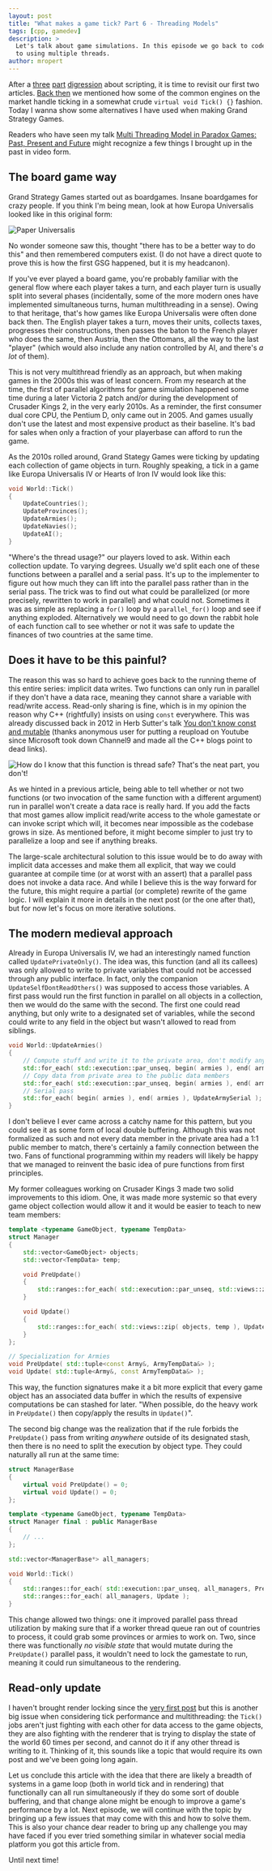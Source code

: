 ```yaml
---
layout: post
title: "What makes a game tick? Part 6 - Threading Models"
tags: [cpp, gamedev]
description: > 
  Let's talk about game simulations. In this episode we go back to code architecture and check out a few approaches
  to using multiple threads.
author: mropert
---
```


After a [three](/2025/05/07/making_games_tick_part3/) [part](/2025/05/27/making_games_tick_part4/)
[digression](/2025/06/17/making_games_tick_part5/) about scripting, it is time to revisit our first two articles.
[Back then](/2025/04/30/making_games_tick_part2/) we mentioned how some of the common engines on the market handle ticking
in a somewhat crude `virtual void Tick() {}` fashion. Today I wanna show some alternatives I have used when
making Grand Strategy Games.

Readers who have seen my talk [Multi Threading Model in Paradox Games: Past, Present and Future](https://www.youtube.com/watch?v=M6rTceqNiNg)
might recognize a few things I brought up in the past in video form.

## The board game way

Grand Strategy Games started out as boardgames. Insane boardgames for crazy people. If you think I'm being mean,
look at how Europa Universalis looked like in this original form:

![Paper Universalis](/assets/img/posts/paper_universalis.png)

No wonder someone saw this, thought "there has to be a better way to do this" and then remembered computers exist.
(I do not have a direct quote to prove this is how the first GSG happened, but it is my headcanon).

If you've ever played a board game, you're probably familiar with the general flow where each player takes a turn,
and each player turn is usually split into several phases (incidentally, some of the more modern ones have implemented
simultaneous turns, human multithreading in a sense). Owing to that heritage, that's how games like Europa Universalis
were often done back then. The English player takes a turn, moves their units, collects taxes, progresses their constructions,
then passes the baton to the French player who does the same, then Austria, then the Ottomans, all the way to the last "player"
(which would also include any nation controlled by AI, and there's _a lot_ of them).

This is not very multithread friendly as an approach, but when making games in the 2000s this was of least concern. 
From my research at the time, the first of parallel algorithms for game simulation happened some time during a later
Victoria 2 patch and/or during the development of Crusader Kings 2, in the very early 2010s. As a reminder, the
first consumer dual core CPU, the Pentium D, only came out in 2005. And games usually don't use  the latest and most expensive
product as their baseline. It's bad for sales when only a fraction of your playerbase can afford to run the game.

As the 2010s rolled around, Grand Stategy Games were ticking by updating each collection of game objects in turn.
Roughly speaking, a tick in a game like Europa Universalis IV or Hearts of Iron IV would look like this:

```cpp
void World::Tick()
{
    UpdateCountries();
    UpdateProvinces();
    UpdateArmies();
    UpdateNavies();
    UpdateAI();
}
```

"Where's the thread usage?" our players loved to ask. Within each collection update. To varying degrees.
Usually we'd split each one of these functions between a parallel and a serial pass. It's up to the implementer
to figure out how much they can lift into the parallel pass rather than in the serial pass. The trick
was to find out what could be parallelized (or more precisely, rewritten to work in parallel) and what could not.
Sometimes it was as simple as replacing a `for()` loop by a `parallel_for()` loop and see if anything exploded.
Alternatively we would need to go down the rabbit hole of each function call to see whether or not it was safe
to update the finances of two countries at the same time.

## Does it have to be this painful?

The reason this was so hard to achieve goes back to the running theme of this entire series: implicit data writes.
Two functions can only run in parallel if they don't have a data race, meaning they cannot share a variable with
read/write access. Read-only sharing is fine, which is in my opinion the reason why C++ (rightfully) insists
on using `const` everywhere. This was already discussed back in 2012 in Herb Sutter's talk
[You don't know const and mutable](https://www.youtube.com/watch?v=1aT2UVfwPUY) (thanks anonymous user for
putting a reupload on Youtube since Microsoft took down Channel9 and made all the C++ blogs point to dead links).

![How do I know that this function is thread safe? That's the neat part, you don't!](/assets/img/posts/neat_threads.png)

As we hinted in a previous article, being able to tell whether or not two functions (or two invocation of the same function with
a different argument) run in parallel won't create a data race is really hard. If you add the facts that most games
allow implicit read/write access to the whole gamestate or can invoke script which will, it becomes near impossible
as the codebase grows in size. As mentioned before, it might become simpler to just try to parallelize a loop and
see if anything breaks.

The large-scale architectural solution to this issue would be to do away with implicit data accesses and make them all explicit,
that way we could guarantee at compile time (or at worst with an assert) that a parallel pass does not invoke a data race.
And while I believe this is the way forward for the future, this might require a partial (or complete) rewrite of the game logic.
I will explain it more in details in the next post (or the one after that), but for now let's focus on more iterative solutions.

## The modern medieval approach

Already in Europa Universalis IV, we had an interestingly named function called `UpdatePrivateOnly()`. The idea
was, this function (and all its callees) was only allowed to write to private variables that could not be
accessed through any public interface. In fact, only the companion `UpdateSelfDontReadOthers()` was supposed to access those variables.
A first pass would run the first function in parallel on all objects in a collection, then we would do the same with the second. The first one
could read anything, but only write to a designated set of variables, while the second could write to any field
in the object but wasn't allowed to read from siblings.

```cpp
void World::UpdateArmies()
{
    // Compute stuff and write it to the private area, don't modify anything visible
    std::for_each( std::execution::par_unseq, begin( armies ), end( armies ), UpdateArmyPrivateOnly );
    // Copy data from private area to the public data members
    std::for_each( std::execution::par_unseq, begin( armies ), end( armies ), UpdateArmySelfDontReadOthers );
    // Serial pass
    std::for_each( begin( armies ), end( armies ), UpdateArmySerial );
}
```

I don't believe I ever came across a catchy name for this pattern, but you could see it as some form of local double buffering.
Although this was not formalized as such and not every data member in the private area had a 1:1 public member to match,
there's certainly a family connection between the two. Fans of functional programming within my readers will likely be happy
that we managed to reinvent the basic idea of pure functions from first principles. 

My former colleagues working on Crusader Kings 3 made two solid improvements to this idiom. One, it was made more
systemic so that every game object collection would allow it and it would be easier to teach to new team members:

```cpp
template <typename GameObject, typename TempData>
struct Manager
{
    std::vector<GameObject> objects;
    std::vector<TempData> temp;

    void PreUpdate()
    {
        std::ranges::for_each( std::execution::par_unseq, std::views::zip( objects, temp ), PreUpdate );
    }

    void Update()
    {
        std::ranges::for_each( std::views::zip( objects, temp ), Update );
    }
};

// Specialization for Armies
void PreUpdate( std::tuple<const Army&, ArmyTempData&> );
void Update( std::tuple<Army&, const ArmyTempData&> );
```

This way, the function signatures make it a bit more explicit that every game object has an associated data buffer
in which the results of expensive computations be can stashed for later. "When possible, do the heavy work in `PreUpdate()`
then copy/apply the results in `Update()`".

The second big change was the realization that if the rule forbids the `PreUpdate()` pass from writing
_anywhere_ outside of its designated stash, then there is no need to split the execution by object type. They could naturally
all run at the same time:

```cpp
struct ManagerBase
{
    virtual void PreUpdate() = 0;
    virtual void Update() = 0;
};

template <typename GameObject, typename TempData>
struct Manager final : public ManagerBase
{
    // ...
};

std::vector<ManagerBase*> all_managers;

void World::Tick()
{
    std::ranges::for_each( std::execution::par_unseq, all_managers, PreUpdate );
    std::ranges::for_each( all_managers, Update );
}
```

This change allowed two things: one it improved parallel pass thread utilization by making sure that if a worker thread
queue ran out of countries to process, it could grab some provinces or armies to work on. Two, since there
was functionally _no visible state_ that would mutate during the `PreUpdate()` parallel pass, it wouldn't need
to lock the gamestate to run, meaning it could run simultaneous to the rendering.

## Read-only update

I haven't brought render locking since the [very first post](/2025/04/23/making_games_tick_part1/) but this is another
big issue when considering tick performance and multithreading: the `Tick()` jobs aren't just fighting with each
other for data access to the game objects, they are also fighting with the renderer that is trying to display the state
of the world 60 times per second, and cannot do it if any other thread is writing to it. Thinking of it, this
sounds like a topic that would require its own post and we've been going long again.

Let us conclude this article with the idea that there are likely a breadth of systems in a game loop (both in world tick
and in rendering) that functionally can all run simultaneously if they do some sort of double buffering, and that change
alone might be enough to improve a game's performance by a lot. Next episode, we will continue with the topic by bringing up
a few issues that may come with this and how to solve them. This is also your chance dear reader to bring up any challenge you may have
faced if you ever tried something similar in whatever social media platform you got this article from.

Until next time!
